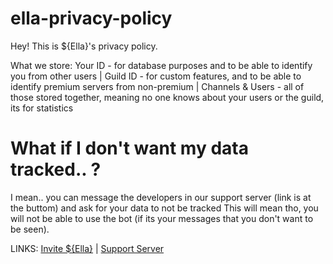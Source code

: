 # ella-privacy-policy
Hey! This is ${Ella}'s privacy policy. 

What we store:
Your ID - for database purposes and to be able to identify you from other users
| Guild ID - for custom features, and to be able to identify premium servers from non-premium
| Channels & Users - all of those stored together, meaning no one knows about your users or the guild, its for statistics 

# What if I don't want my data tracked.. ?
I mean.. you can message the developers in our support server (link is at the buttom) and ask for your data to not be tracked
This will mean tho, you will not be able to use the bot (if its your messages that you don't want to be seen).


LINKS: 
[Invite ${Ella}](https://discord.com/oauth2/authorize?client_id=743292394237329440&scope=bot&permissions=8)
| 
[Support Server](https://discord.gg/RkkWEqQ3qh)
